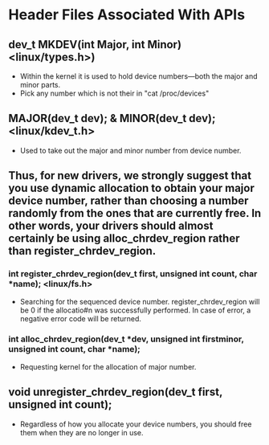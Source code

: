 # Header Files Associated With APIs

## dev_t MKDEV(int Major, int Minor)     <linux/types.h>)
- Within the kernel it is used to hold device numbers—both the major and minor parts. 
- Pick any number which is not their in "cat /proc/devices"

## MAJOR(dev_t dev); & MINOR(dev_t dev);       <linux/kdev_t.h>  
- Used to take out the major and minor number from device number.

## Thus, for new drivers, we strongly suggest that you use dynamic allocation to obtain your major device number, rather than choosing a number randomly from the ones that are currently free. In other words, your drivers should almost certainly be using alloc_chrdev_region rather than register_chrdev_region.

### int register_chrdev_region(dev_t first, unsigned int count, char *name);   <linux/fs.h>
- Searching for the sequenced device number. register_chrdev_region will be 0 if the allocatio#n was successfully performed. In case of error, a negative error code will be returned.

### int alloc_chrdev_region(dev_t *dev, unsigned int firstminor, unsigned int count, char *name);
- Requesting kernel for the allocation of major number.

## void unregister_chrdev_region(dev_t first, unsigned int count);
- Regardless of how you allocate your device numbers, you should free them when they are no longer in use.